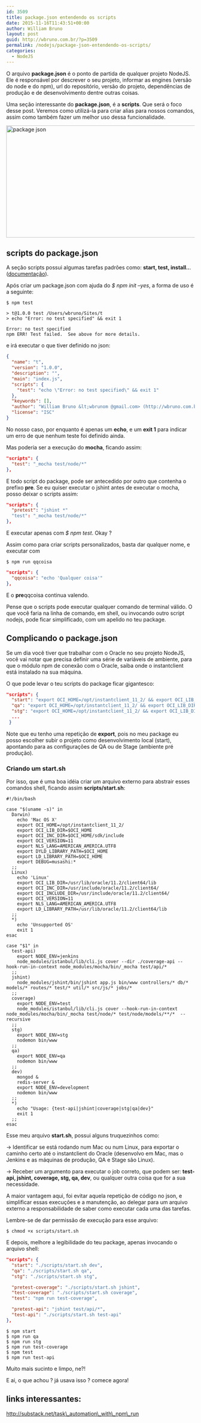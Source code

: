 ```yaml
---
id: 3509
title: package.json entendendo os scripts
date: 2015-11-16T11:43:51+00:00
author: William Bruno
layout: post
guid: http://wbruno.com.br/?p=3509
permalink: /nodejs/package-json-entendendo-os-scripts/
categories:
  - NodeJS
---
```

O arquivo **package.json** é o ponto de partida de qualquer projeto NodeJS. Ele é responsável por descrever o seu projeto, informar as engines (versão do node e do npm), url do repositório, versão do projeto, dependências de produção e de desenvolvimento dentre outras coisas.

Uma seção interessante do **package.json**, é a **scripts**. Que será o foco desse post. Veremos como utilizá-la para criar alias para nossos comandos, assim como também fazer um melhor uso dessa funcionalidade.

<img src="/wp-content/uploads/2015/11/package-json-1024x389.png" alt="package json" width="788" height="299" class="aligncenter size-large wp-image-3518" srcset="/wp-content/uploads/2015/11/package-json-1024x389.png 1024w, /wp-content/uploads/2015/11/package-json-300x114.png 300w, /wp-content/uploads/2015/11/package-json-788x299.png 788w, /wp-content/uploads/2015/11/package-json.png 1500w" sizes="(max-width: 788px) 100vw, 788px" />

<!--more-->

## scripts do package.json

A seção scripts possui algumas tarefas padrões como: **start, test, install..**. ([documentação](https://docs.npmjs.com/misc/scripts)).

Após criar um package.json com ajuda do <var>$ npm init &#8211;yes</var>, a forma de uso é a seguinte:

``` shell
$ npm test

> t@1.0.0 test /Users/wbruno/Sites/t
> echo "Error: no test specified" && exit 1

Error: no test specified
npm ERR! Test failed.  See above for more details.
```

e irá executar o que tiver definido no json:

``` json
{
  "name": "t",
  "version": "1.0.0",
  "description": "",
  "main": "index.js",
  "scripts": {
    "test": "echo \"Error: no test specified\" && exit 1"
  },
  "keywords": [],
  "author": "William Bruno &lt;wbrunom @gmail.com> (http://wbruno.com.br)",
  "license": "ISC"
}
```

No nosso caso, por enquanto é apenas um **echo**, e um **exit 1** para indicar um erro de que nenhum teste foi definido ainda.

Mas poderia ser a execução do **mocha**, ficando assim:

``` json
"scripts": {
  "test": "_mocha test/node/*"
},

```

E todo script do package, pode ser antecedido por outro que contenha o prefixo **pre**. Se eu quiser executar o jshint antes de executar o mocha, posso deixar o scripts assim:

``` json
"scripts": {
  "pretest": "jshint *"
  "test": "_mocha test/node/*"
},

```

E executar apenas com <var>$ npm test</var>. Okay ?

Assim como para criar scripts personalizados, basta dar qualquer nome, e executar com

``` shell
$ npm run qqcoisa
```

``` json
"scripts": {
  "qqcoisa": "echo 'Qualquer coisa'"
},

```

E o **pre**qqcoisa continua valendo.

Pense que o scripts pode executar qualquer comando de terminal válido. O que você faria na linha de comando, em shell, ou invocando outro script nodejs, pode ficar simplificado, com um apelido no teu package.

## Complicando o package.json

Se um dia você tiver que trabalhar com o Oracle no seu projeto NodeJS, você vai notar que precisa definir uma série de variáveis de ambiente, para que o módulo npm de conexão com o Oracle, saiba onde o instantclient está instalado na sua máquina.

O que pode levar o teu scripts do package ficar gigantesco:

``` json
"scripts": {
  "start": "export OCI_HOME=/opt/instantclient_11_2/ && export OCI_LIB_DIR=$OCI_HOME && export OCI_INC_DIR=$OCI_HOME/sdk/include && export OCI_VERSION=11 && export NLS_LANG=AMERICAN_AMERICA.UTF8 && export DYLD_LIBRARY_PATH=$OCI_HOME && export LD_LIBRARY_PATH=$OCI_HOME && export DEBUG=musashi:* && export NODE_ENV=development && nodemon bin/www",
  "qa": "export OCI_HOME=/opt/instantclient_11_2/ && export OCI_LIB_DIR=$OCI_HOME && export OCI_INC_DIR=$OCI_HOME/sdk/include && export OCI_VERSION=11 && export NLS_LANG=AMERICAN_AMERICA.UTF8 && export DYLD_LIBRARY_PATH=$OCI_HOME && export LD_LIBRARY_PATH=$OCI_HOME && export DEBUG=musashi:* && export NODE_ENV=qa && nodemon bin/www",
  "stg": "export OCI_HOME=/opt/instantclient_11_2/ && export OCI_LIB_DIR=$OCI_HOME && export OCI_INC_DIR=$OCI_HOME/sdk/include && export OCI_VERSION=11 && export NLS_LANG=AMERICAN_AMERICA.UTF8 && export DYLD_LIBRARY_PATH=$OCI_HOME && export LD_LIBRARY_PATH=$OCI_HOME && export DEBUG=musashi:* && export NODE_ENV=stg && nodemon bin/www",
  ...
 }

```

Note que eu tenho uma repetição de **export**, pois no meu package eu posso escolher subir o projeto como desenvolvimento local (start), apontando para as configurações de QA ou de Stage (ambiente pré produção).

### Criando um start.sh

Por isso, que é uma boa idéia criar um arquivo externo para abstrair esses comandos shell, ficando assim **scripts/start.sh**:

``` shell
#!/bin/bash

case "$(uname -s)" in
  Darwin)
    echo 'Mac OS X'
    export OCI_HOME=/opt/instantclient_11_2/
    export OCI_LIB_DIR=$OCI_HOME
    export OCI_INC_DIR=$OCI_HOME/sdk/include
    export OCI_VERSION=11
    export NLS_LANG=AMERICAN_AMERICA.UTF8
    export DYLD_LIBRARY_PATH=$OCI_HOME
    export LD_LIBRARY_PATH=$OCI_HOME
    export DEBUG=musashi:*
  ;;
  Linux)
    echo 'Linux'
    export OCI_LIB_DIR=/usr/lib/oracle/11.2/client64/lib
    export OCI_INC_DIR=/usr/include/oracle/11.2/client64/
    export OCI_INCLUDE_DIR=/usr/include/oracle/11.2/client64/
    export OCI_VERSION=11
    export NLS_LANG=AMERICAN_AMERICA.UTF8
    export LD_LIBRARY_PATH=/usr/lib/oracle/11.2/client64/lib
  ;;
  *)
    echo 'Unsupported OS'
    exit 1
esac

case "$1" in
  test-api)
    export NODE_ENV=jenkins
    node_modules/istanbul/lib/cli.js cover --dir ./coverage-api --hook-run-in-context node_modules/mocha/bin/_mocha test/api/*
  ;;
  jshint)
    node_modules/jshint/bin/jshint app.js bin/www controllers/* db/* models/* routes/* test/* util/* src/js/* jobs/*
  ;;
  coverage)
    export NODE_ENV=test
    node_modules/istanbul/lib/cli.js cover --hook-run-in-context node_modules/mocha/bin/_mocha test/node/* test/node/models/**/*  --recursive
  ;;
  stg)
    export NODE_ENV=stg
    nodemon bin/www
  ;;
  qa)
    export NODE_ENV=qa
    nodemon bin/www
  ;;
  dev)
    mongod &
    redis-server &
    export NODE_ENV=development
    nodemon bin/www
  ;;
  *)
    echo "Usage: {test-api|jshint|coverage|stg|qa|dev}"
    exit 1
  ;;
esac

```

Esse meu arquivo **start.sh**, possui alguns truquezinhos como:

-> Identificar se está rodando num Mac ou num Linux, para exportar o caminho certo até o instantclient do Oracle (desenvolvo em Mac, mas o Jenkins e as máquinas de produção, QA e Stage são Linux).

-> Receber um argumento para executar o job correto, que podem ser: **test-api, jshint, coverage, stg, qa, dev**, ou qualquer outra coisa que for a sua necessidade.

A maior vantagem aqui, foi evitar aquela repetição de código no json, e simplificar essas execuções e a manutenção, ao delegar para um arquivo externo a responsabilidade de saber como executar cada uma das tarefas.

Lembre-se de dar permissão de execução para esse arquivo:

``` shell
$ chmod +x scripts/start.sh
```

E depois, melhore a legibilidade do teu package, apenas invocando o arquivo shell:

``` json
"scripts": {
  "start": "./scripts/start.sh dev",
  "qa": "./scripts/start.sh qa",
  "stg": "./scripts/start.sh stg",

  "pretest-coverage": "./scripts/start.sh jshint",
  "test-coverage": "./scripts/start.sh coverage",
  "test": "npm run test-coverage",

  "pretest-api": "jshint test/api/*",
  "test-api": "./scripts/start.sh test-api"
},
```

``` shell
$ npm start
$ npm run qa
$ npm run stg
$ npm run test-coverage
$ npm test
$ npm run test-api

```

Muito mais sucinto e limpo, ne?!

E ai, o que achou ? já usava isso ? comece agora!

## links interessantes:

http://substack.net/task\_automation\_with\_npm\_run
